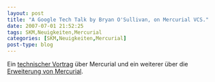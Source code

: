 ```yaml
---
layout: post
title: "A Google Tech Talk by Bryan O'Sullivan, on Mercurial VCS."
date: 2007-07-01 21:52:25
tags: SKM,Neuigkeiten,Mercurial
categories: [SKM,Neuigkeiten,Mercurial]
post-type: blog
---
```

Ein [technischer Vortrag](http://video.google.com/videoplay?docid=-7724296011317502612&hl=en) über Mercurial und 
ein weiterer über die [Erweiterung von Mercurial](http://video.google.com/videoplay?docid=5037120727513519915).
